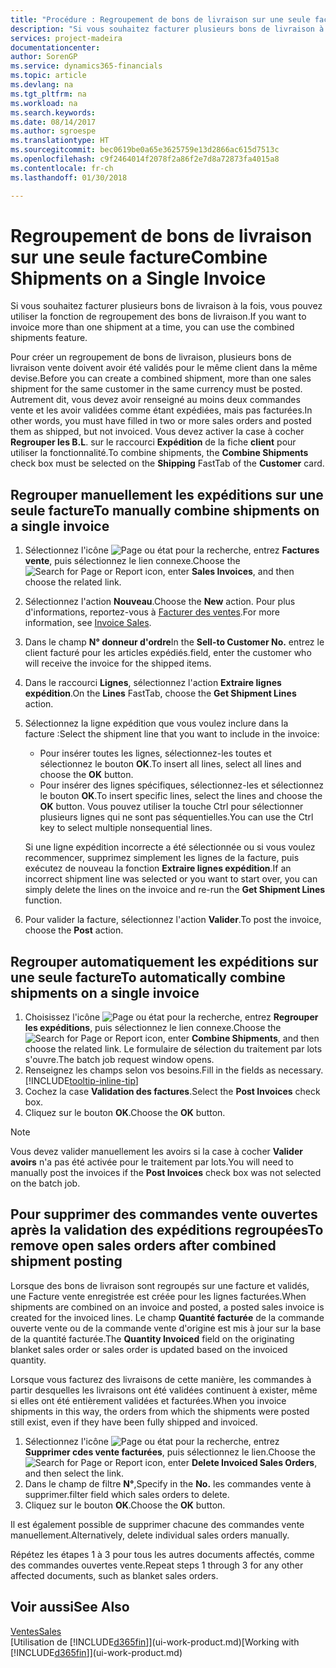 ```yaml
---
title: "Procédure : Regroupement de bons de livraison sur une seule facture | Microsoft Docs"
description: "Si vous souhaitez facturer plusieurs bons de livraison à la fois, vous pouvez utiliser la fonction de regroupement des bons de livraison."
services: project-madeira
documentationcenter: 
author: SorenGP
ms.service: dynamics365-financials
ms.topic: article
ms.devlang: na
ms.tgt_pltfrm: na
ms.workload: na
ms.search.keywords: 
ms.date: 08/14/2017
ms.author: sgroespe
ms.translationtype: HT
ms.sourcegitcommit: bec0619be0a65e3625759e13d2866ac615d7513c
ms.openlocfilehash: c9f2464014f2078f2a86f2e7d8a72873fa4015a8
ms.contentlocale: fr-ch
ms.lasthandoff: 01/30/2018

---
```

# <a name="combine-shipments-on-a-single-invoice"></a><span data-ttu-id="f0d94-103">Regroupement de bons de livraison sur une seule facture</span><span class="sxs-lookup"><span data-stu-id="f0d94-103">Combine Shipments on a Single Invoice</span></span>
<span data-ttu-id="f0d94-104">Si vous souhaitez facturer plusieurs bons de livraison à la fois, vous pouvez utiliser la fonction de regroupement des bons de livraison.</span><span class="sxs-lookup"><span data-stu-id="f0d94-104">If you want to invoice more than one shipment at a time, you can use the combined shipments feature.</span></span>  

 <span data-ttu-id="f0d94-105">Pour créer un regroupement de bons de livraison, plusieurs bons de livraison vente doivent avoir été validés pour le même client dans la même devise.</span><span class="sxs-lookup"><span data-stu-id="f0d94-105">Before you can create a combined shipment, more than one sales shipment for the same customer in the same currency must be posted.</span></span> <span data-ttu-id="f0d94-106">Autrement dit, vous devez avoir renseigné au moins deux commandes vente et les avoir validées comme étant expédiées, mais pas facturées.</span><span class="sxs-lookup"><span data-stu-id="f0d94-106">In other words, you must have filled in two or more sales orders and posted them as shipped, but not invoiced.</span></span> <span data-ttu-id="f0d94-107">Vous devez activer la case à cocher **Regrouper les B.L**. sur le raccourci **Expédition** de la fiche **client** pour utiliser la fonctionnalité.</span><span class="sxs-lookup"><span data-stu-id="f0d94-107">To combine shipments, the **Combine Shipments** check box must be selected on the **Shipping** FastTab of the **Customer** card.</span></span>  

## <a name="to-manually-combine-shipments-on-a-single-invoice"></a><span data-ttu-id="f0d94-108">Regrouper manuellement les expéditions sur une seule facture</span><span class="sxs-lookup"><span data-stu-id="f0d94-108">To manually combine shipments on a single invoice</span></span>  
1. <span data-ttu-id="f0d94-109">Sélectionnez l'icône ![Page ou état pour la recherche](media/ui-search/search_small.png "Page ou état pour la recherche"), entrez **Factures vente**, puis sélectionnez le lien connexe.</span><span class="sxs-lookup"><span data-stu-id="f0d94-109">Choose the ![Search for Page or Report](media/ui-search/search_small.png "Search for Page or Report icon") icon, enter **Sales Invoices**, and then choose the related link.</span></span>  
2. <span data-ttu-id="f0d94-110">Sélectionnez l'action **Nouveau**.</span><span class="sxs-lookup"><span data-stu-id="f0d94-110">Choose the **New** action.</span></span> <span data-ttu-id="f0d94-111">Pour plus d'informations, reportez-vous à [Facturer des ventes](sales-how-invoice-sales.md).</span><span class="sxs-lookup"><span data-stu-id="f0d94-111">For more information, see [Invoice Sales](sales-how-invoice-sales.md).</span></span>
3. <span data-ttu-id="f0d94-112">Dans le champ **N° donneur d'ordre**</span><span class="sxs-lookup"><span data-stu-id="f0d94-112">In the **Sell-to Customer No.**</span></span> <span data-ttu-id="f0d94-113">entrez le client facturé pour les articles expédiés.</span><span class="sxs-lookup"><span data-stu-id="f0d94-113">field, enter the customer who will receive the invoice for the shipped items.</span></span>  
4. <span data-ttu-id="f0d94-114">Dans le raccourci **Lignes**, sélectionnez l'action **Extraire lignes expédition**.</span><span class="sxs-lookup"><span data-stu-id="f0d94-114">On the **Lines** FastTab, choose the **Get Shipment Lines** action.</span></span>  
5. <span data-ttu-id="f0d94-115">Sélectionnez la ligne expédition que vous voulez inclure dans la facture :</span><span class="sxs-lookup"><span data-stu-id="f0d94-115">Select the shipment line that you want to include in the invoice:</span></span>  

    - <span data-ttu-id="f0d94-116">Pour insérer toutes les lignes, sélectionnez-les toutes et sélectionnez le bouton **OK**.</span><span class="sxs-lookup"><span data-stu-id="f0d94-116">To insert all lines, select all lines and choose the **OK** button.</span></span>  
    - <span data-ttu-id="f0d94-117">Pour insérer des lignes spécifiques, sélectionnez-les et sélectionnez le bouton **OK**.</span><span class="sxs-lookup"><span data-stu-id="f0d94-117">To insert specific lines, select the lines and choose the **OK** button.</span></span> <span data-ttu-id="f0d94-118">Vous pouvez utiliser la touche Ctrl pour sélectionner plusieurs lignes qui ne sont pas séquentielles.</span><span class="sxs-lookup"><span data-stu-id="f0d94-118">You can use the Ctrl key to select multiple nonsequential lines.</span></span>  

    <span data-ttu-id="f0d94-119">Si une ligne expédition incorrecte a été sélectionnée ou si vous voulez recommencer, supprimez simplement les lignes de la facture, puis exécutez de nouveau la fonction **Extraire lignes expédition**.</span><span class="sxs-lookup"><span data-stu-id="f0d94-119">If an incorrect shipment line was selected or you want to start over, you can simply delete the lines on the invoice and re-run the **Get Shipment Lines** function.</span></span>  
7. <span data-ttu-id="f0d94-120">Pour valider la facture, sélectionnez l'action **Valider**.</span><span class="sxs-lookup"><span data-stu-id="f0d94-120">To post the invoice, choose the **Post** action.</span></span>  

## <a name="to-automatically-combine-shipments-on-a-single-invoice"></a><span data-ttu-id="f0d94-121">Regrouper automatiquement les expéditions sur une seule facture</span><span class="sxs-lookup"><span data-stu-id="f0d94-121">To automatically combine shipments on a single invoice</span></span>  
1. <span data-ttu-id="f0d94-122">Choisissez l'icône ![Page ou état pour la recherche](media/ui-search/search_small.png "Page ou état pour la recherche"), entrez **Regrouper les expéditions**, puis sélectionnez le lien connexe.</span><span class="sxs-lookup"><span data-stu-id="f0d94-122">Choose the ![Search for Page or Report](media/ui-search/search_small.png "Search for Page or Report icon") icon, enter **Combine Shipments**, and then choose the related link.</span></span> <span data-ttu-id="f0d94-123">Le formulaire de sélection du traitement par lots s'ouvre.</span><span class="sxs-lookup"><span data-stu-id="f0d94-123">The batch job request window opens.</span></span>  
2. <span data-ttu-id="f0d94-124">Renseignez les champs selon vos besoins.</span><span class="sxs-lookup"><span data-stu-id="f0d94-124">Fill in the fields as necessary.</span></span> [!INCLUDE[tooltip-inline-tip](includes/tooltip-inline-tip_md.md)]
3. <span data-ttu-id="f0d94-125">Cochez la case **Validation des factures**.</span><span class="sxs-lookup"><span data-stu-id="f0d94-125">Select the **Post Invoices** check box.</span></span>  
4.  <span data-ttu-id="f0d94-126">Cliquez sur le bouton **OK**.</span><span class="sxs-lookup"><span data-stu-id="f0d94-126">Choose the **OK** button.</span></span>  

> [!NOTE]  
>  <span data-ttu-id="f0d94-127">Vous devez valider manuellement les avoirs si la case à cocher **Valider avoirs** n'a pas été activée pour le traitement par lots.</span><span class="sxs-lookup"><span data-stu-id="f0d94-127">You will need to manually post the invoices if the **Post Invoices** check box was not selected on the batch job.</span></span>  

## <a name="to-remove-open-sales-orders-after-combined-shipment-posting"></a><span data-ttu-id="f0d94-128">Pour supprimer des commandes vente ouvertes après la validation des expéditions regroupées</span><span class="sxs-lookup"><span data-stu-id="f0d94-128">To remove open sales orders after combined shipment posting</span></span> 
<span data-ttu-id="f0d94-129">Lorsque des bons de livraison sont regroupés sur une facture et validés, une Facture vente enregistrée est créée pour les lignes facturées.</span><span class="sxs-lookup"><span data-stu-id="f0d94-129">When shipments are combined on an invoice and posted, a posted sales invoice is created for the invoiced lines.</span></span> <span data-ttu-id="f0d94-130">Le champ **Quantité facturée** de la commande ouverte vente ou de la commande vente d'origine est mis à jour sur la base de la quantité facturée.</span><span class="sxs-lookup"><span data-stu-id="f0d94-130">The **Quantity Invoiced** field on the originating blanket sales order or sales order is updated based on the invoiced quantity.</span></span>  

<span data-ttu-id="f0d94-131">Lorsque vous facturez des livraisons de cette manière, les commandes à partir desquelles les livraisons ont été validées continuent à exister, même si elles ont été entièrement validées et facturées.</span><span class="sxs-lookup"><span data-stu-id="f0d94-131">When you invoice shipments in this way, the orders from which the shipments were posted still exist, even if they have been fully shipped and invoiced.</span></span>   

1. <span data-ttu-id="f0d94-132">Sélectionnez l'icône ![Page ou état pour la recherche](media/ui-search/search_small.png "Page ou état pour la recherche"), entrez **Supprimer cdes vente facturées**, puis sélectionnez le lien.</span><span class="sxs-lookup"><span data-stu-id="f0d94-132">Choose the ![Search for Page or Report](media/ui-search/search_small.png "Search for Page or Report icon") icon, enter **Delete Invoiced Sales Orders**, and then select the link.</span></span>  
2. <span data-ttu-id="f0d94-133">Dans le champ de filtre **N°**,</span><span class="sxs-lookup"><span data-stu-id="f0d94-133">Specify in the **No.**</span></span> <span data-ttu-id="f0d94-134">les commandes vente à supprimer.</span><span class="sxs-lookup"><span data-stu-id="f0d94-134">filter field which sales orders to delete.</span></span>  
3. <span data-ttu-id="f0d94-135">Cliquez sur le bouton **OK**.</span><span class="sxs-lookup"><span data-stu-id="f0d94-135">Choose the **OK** button.</span></span>  

<span data-ttu-id="f0d94-136">Il est également possible de supprimer chacune des commandes vente manuellement.</span><span class="sxs-lookup"><span data-stu-id="f0d94-136">Alternatively, delete individual sales orders manually.</span></span>  

<span data-ttu-id="f0d94-137">Répétez les étapes 1 à 3 pour tous les autres documents affectés, comme des commandes ouvertes vente.</span><span class="sxs-lookup"><span data-stu-id="f0d94-137">Repeat steps 1 through 3 for any other affected documents, such as blanket sales orders.</span></span>

## <a name="see-also"></a><span data-ttu-id="f0d94-138">Voir aussi</span><span class="sxs-lookup"><span data-stu-id="f0d94-138">See Also</span></span>  
[<span data-ttu-id="f0d94-139">Ventes</span><span class="sxs-lookup"><span data-stu-id="f0d94-139">Sales</span></span>](sales-manage-sales.md)  
<span data-ttu-id="f0d94-140">[Utilisation de [!INCLUDE[d365fin](includes/d365fin_md.md)]](ui-work-product.md)</span><span class="sxs-lookup"><span data-stu-id="f0d94-140">[Working with [!INCLUDE[d365fin](includes/d365fin_md.md)]](ui-work-product.md)</span></span>


